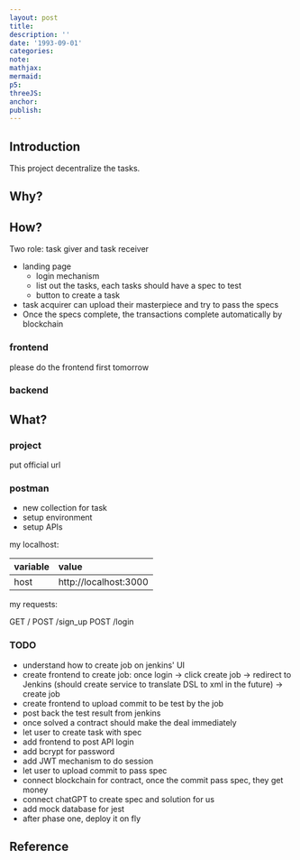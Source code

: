 ```yaml
---
layout: post
title:
description: ''
date: '1993-09-01'
categories:
note:
mathjax:
mermaid:
p5:
threeJS:
anchor:
publish:
---
```


## Introduction

This project decentralize the tasks.

## Why?

## How?

Two role: task giver and task receiver

* landing page
  * login mechanism
  * list out the tasks, each tasks should have a spec to test
  * button to create a task
* task acquirer can upload their masterpiece and try to pass the specs
* Once the specs complete, the transactions complete automatically by blockchain

### frontend

please do the frontend first tomorrow

### backend

## What?

### project

put official url

### postman

* new collection for task
* setup environment
* setup APIs

my localhost:

| variable | value |
| :--- | :--- |
| host | http://localhost:3000 |

my requests:

GET /
POST /sign_up
POST /login

### TODO

* understand how to create job on jenkins' UI
* create frontend to create job: once login -> click create job -> redirect to Jenkins (should create service to translate DSL to xml in the future) -> create job
* create frontend to upload commit to be test by the job
* post back the test result from jenkins
* once solved a contract should make the deal immediately
* let user to create task with spec
* add frontend to post API login
* add bcrypt for password
* add JWT mechanism to do session
* let user to upload commit to pass spec
* connect blockchain for contract, once the commit pass spec, they get money
* connect chatGPT to create spec and solution for us
* add mock database for jest
* after phase one, deploy it on fly

## Reference
